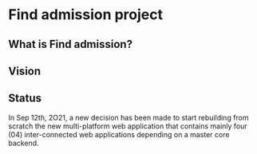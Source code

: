 # Find admission project

## What is Find admission?
## Vision
## Status
In Sep 12th, 2O21, a new decision has been made to start rebuilding from scratch the new multi-platform
web application that contains mainly four (04) inter-connected web applications depending on a master core backend.